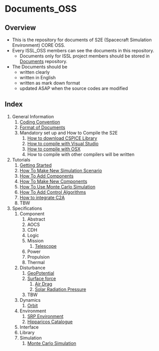 # Documents_OSS
## Overview

- This is the repository for documents of S2E (Spacecraft Simulation Environment) CORE OSS.
- Every ISSL_OSS members can see the documents in this repository.
  - Documents only for ISSL project members should be stored in [Documents](https://gitlab.com/ut_issl/s2e/documents "Documents") repository.
- The Documents should be 
  - written clearly
  - written in English
  - written as mark down format
  - updated ASAP when the source codes are modified

## Index

1. General Information
	1. [Coding Convention](./General/CodingConvention.md)
	1. [Format of Documents](./General/DocumentFormat.md)
	1. Mandatory set up and How to Compile the S2E
	   1. [How to download CSPICE Library](./General/HowToDwnloadCSPCElibrary.md)
	   1. [How to compile with Visual Studio](./General/HowToCompileWithVisualStudio.md)
	   1. [How to compile with OSX](./General/HowToCompileWith_OSX.md)
	   1. How to compile with other compilers will be written
1. Tutorials
	1. [Getting Started](./Tutorials/GettingStarted.md)
	1. [How To Make New Simulation Scenario](./Tutorials/HowToMakeNewSimulationScenario.md)
	1. [How To Add Components](./Tutorials/HowToAddComponents.md)
	1. [How To Make New Components](./Tutorials/HowToMakeNewComponents.md)
	1. [How To Use Monte Carlo Simulation](./Tutorials/HowToUseMonteCarloSimulation.md)
	1. [How To Add Control Algorithms](./Tutorials/HowToAddControlAlgorithms.md)
	1. [How to integrate C2A](./Tutorials/HowToIntegrateC2A.md)
	1. TBW
3. Specifications
     1. Component
        1. Abstract
        2. AOCS
        3. CDH
        4. Logic
        5. Mission
           1. [Telescope](./Specifications/Component/Mission/Spec_Telescope_en.md)
        6. Power
        7. Propulsion
        8. Thermal
     2. Disturbance
          1. [GeoPotential](./Specifications/Disturbance/Spec_GeoPotential.md)
          2. [Surface force](./Specifications/Disturbance/Spec_SurfaceForce.md)
             1. [Air Drag](./Specifications/Disturbance/Spec_SurfaceForce_AirDrag.md)
             2. [Solar Radiation Pressure](./Specifications/Disturbance/Spec_SurfaceForce_SolarRadiation.md)
          3. TBW
     3. Dynamics
          1. [Orbit](./Specifications/Dynamics/Spec_Orbit.md)
     4. Environment
        1. [SRP Environment](./Specifications/Environment/Spec_SRPEnvironment.md)
        2. [Hipparicos Catalogue](./Specifications/Environment/Spec_HipparcosCatalogue_en.md)
     5. Interface
     6. Library
     7. Simulation
          1. [Monte Carlo Simulation](./Specifications/Simulation/Spec_MonteCarloSimulation.md)